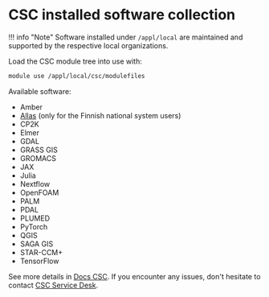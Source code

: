 # CSC installed software collection

!!! info "Note"
    Software installed under `/appl/local` are maintained and supported
    by the respective local organizations.

Load the CSC module tree into use with:

```bash
module use /appl/local/csc/modulefiles
```

Available software:

* Amber
* [Allas](https://docs.csc.fi/data/Allas/allas_lumi/) (only for the Finnish national system users)
* CP2K
* Elmer
* GDAL
* GRASS GIS
* GROMACS
* JAX
* Julia
* Nextflow
* OpenFOAM
* PALM
* PDAL
* PLUMED
* PyTorch
* QGIS
* SAGA GIS
* STAR-CCM+
* TensorFlow

See more details in [Docs CSC](https://docs.csc.fi/apps/by_system/#lumi).
If you encounter any issues, don't hesitate to contact [CSC Service
Desk](https://docs.csc.fi/support/contact/).
